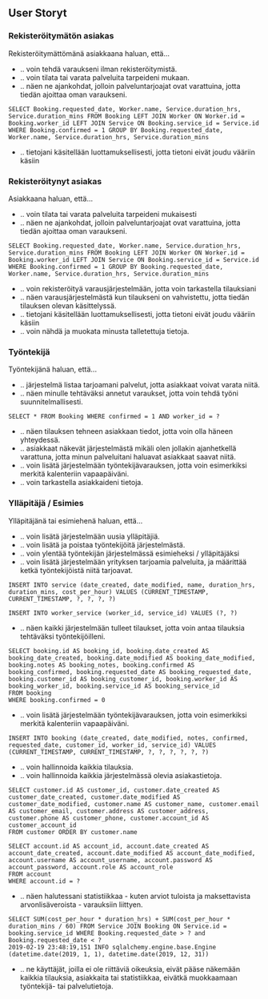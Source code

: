 User Storyt
---------------------

### Rekisteröitymätön asiakas ###
Rekisteröitymättömänä asiakkaana haluan, että...
* .. voin tehdä varaukseni ilman rekisteröitymistä.
* .. voin tilata tai varata palveluita tarpeideni mukaan.
* .. näen ne ajankohdat, jolloin palveluntarjoajat ovat varattuina, jotta tiedän ajoittaa oman varaukseni.
```
SELECT Booking.requested_date, Worker.name, Service.duration_hrs, Service.duration_mins FROM Booking LEFT JOIN Worker ON Worker.id = Booking.worker_id LEFT JOIN Service ON Booking.service_id = Service.id WHERE Booking.confirmed = 1 GROUP BY Booking.requested_date, Worker.name, Service.duration_hrs, Service.duration_mins
```
* .. tietojani käsitellään luottamuksellisesti, jotta tietoni eivät joudu vääriin käsiin

### Rekisteröitynyt asiakas ###
Asiakkaana haluan, että...
* .. voin tilata tai varata palveluita tarpeideni mukaisesti
* .. näen ne ajankohdat, jolloin palveluntarjoajat ovat varattuina, jotta tiedän ajoittaa oman varaukseni.
```
SELECT Booking.requested_date, Worker.name, Service.duration_hrs, Service.duration_mins FROM Booking LEFT JOIN Worker ON Worker.id = Booking.worker_id LEFT JOIN Service ON Booking.service_id = Service.id WHERE Booking.confirmed = 1 GROUP BY Booking.requested_date, Worker.name, Service.duration_hrs, Service.duration_mins
```
* .. voin rekisteröityä varausjärjestelmään, jotta voin tarkastella tilauksiani
* .. näen varausjärjestelmästä kun tilaukseni on vahvistettu, jotta tiedän tilauksen olevan käsittelyssä.
* .. tietojani käsitellään luottamuksellisesti, jotta tietoni eivät joudu vääriin käsiin
* .. voin nähdä ja muokata minusta talletettuja tietoja.

### Työntekijä ###
Työntekijänä haluan, että...
* .. järjestelmä listaa tarjoamani palvelut, jotta asiakkaat voivat varata niitä.
* .. näen minulle tehtäväksi annetut varaukset, jotta voin tehdä työni suunnitelmallisesti.
```
SELECT * FROM Booking WHERE confirmed = 1 AND worker_id = ?
```
* .. näen tilauksen tehneen asiakkaan tiedot, jotta voin olla häneen yhteydessä.
* .. asiakkaat näkevät järjestelmästä mikäli olen jollakin ajanhetkellä varattuna, jotta minun palveluitani haluavat asiakkaat saavat niitä.
* .. voin lisätä järjestelmään työntekijävarauksen, jotta voin esimerkiksi merkitä kalenteriin vapaapäiväni.
* .. voin tarkastella asiakkaideni tietoja.

### Ylläpitäjä / Esimies ###
Ylläpitäjänä tai esimiehenä haluan, että...
* .. voin lisätä järjestelmään uusia ylläpitäjiä.
* .. voin lisätä ja poistaa työntekijöitä järjestelmästä.
* .. voin ylentää työntekijän järjestelmässä esimieheksi / ylläpitäjäksi
* .. voin lisätä järjestelmään yrityksen tarjoamia palveluita, ja määrittää ketkä työntekijöistä niitä tarjoavat.
```
INSERT INTO service (date_created, date_modified, name, duration_hrs, duration_mins, cost_per_hour) VALUES (CURRENT_TIMESTAMP, CURRENT_TIMESTAMP, ?, ?, ?, ?)
```
```
INSERT INTO worker_service (worker_id, service_id) VALUES (?, ?)
```
* .. näen kaikki järjestelmään tulleet tilaukset, jotta voin antaa tilauksia tehtäväksi työntekijöilleni.
```
SELECT booking.id AS booking_id, booking.date_created AS booking_date_created, booking.date_modified AS booking_date_modified, booking.notes AS booking_notes, booking.confirmed AS booking_confirmed, booking.requested_date AS booking_requested_date, booking.customer_id AS booking_customer_id, booking.worker_id AS booking_worker_id, booking.service_id AS booking_service_id 
FROM booking 
WHERE booking.confirmed = 0
```
* .. voin lisätä järjestelmään työntekijävarauksen, jotta voin esimerkiksi merkitä kalenteriin vapaapäiväni.
```
INSERT INTO booking (date_created, date_modified, notes, confirmed, requested_date, customer_id, worker_id, service_id) VALUES (CURRENT_TIMESTAMP, CURRENT_TIMESTAMP, ?, ?, ?, ?, ?, ?)
```
* .. voin hallinnoida kaikkia tilauksia.
* .. voin hallinnoida kaikkia järjestelmässä olevia asiakastietoja.
```
SELECT customer.id AS customer_id, customer.date_created AS customer_date_created, customer.date_modified AS customer_date_modified, customer.name AS customer_name, customer.email AS customer_email, customer.address AS customer_address, customer.phone AS customer_phone, customer.account_id AS customer_account_id 
FROM customer ORDER BY customer.name
```
```
SELECT account.id AS account_id, account.date_created AS account_date_created, account.date_modified AS account_date_modified, account.username AS account_username, account.password AS account_password, account.role AS account_role 
FROM account 
WHERE account.id = ?
```
* .. näen halutessani statistiikkaa - kuten arviot tuloista ja maksettavista arvonlisäveroista - varauksiin liittyen.
```
SELECT SUM(cost_per_hour * duration_hrs) + SUM(cost_per_hour * duration_mins / 60) FROM Service JOIN Booking ON Service.id = booking.service_id WHERE Booking.requested_date > ? and Booking.requested_date < ?
2019-02-19 23:48:19,151 INFO sqlalchemy.engine.base.Engine (datetime.date(2019, 1, 1), datetime.date(2019, 12, 31))
```
* .. ne käyttäjät, joilla ei ole riittäviä oikeuksia, eivät pääse näkemään kaikkia tilauksia, asiakkaita tai statistiikkaa, eivätkä muokkaamaan työntekijä- tai palvelutietoja.
